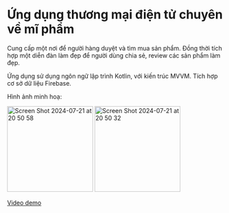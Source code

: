 # Ứng dụng thương mại điện tử chuyên về mĩ phẩm
Cung cấp một nơi để người hàng duyệt và tìm mua sản phẩm. Đồng thời tích hợp một diễn đàn làm đẹp để người dùng chia sẻ, review các sản phẩm làm đẹp.

Ứng dụng sử dụng ngôn ngữ lập trình Kotlin, với kiến trúc MVVM.
Tích hợp cơ sở dữ liệu Firebase.

Hình ảnh minh hoạ:

<img width="200" alt="Screen Shot 2024-07-21 at 20 50 58" src="https://github.com/user-attachments/assets/208b6cca-5731-4c6e-8209-ce17e515e3d2">
<img width="200" alt="Screen Shot 2024-07-21 at 20 50 32" src="https://github.com/user-attachments/assets/38ea0229-0a29-405b-9466-5e0fc450c537">

[Video demo](https://drive.google.com/file/d/1gOV6IqPcL-VEQiAMxciWq-xqF91rKhsb/view?usp=sharing)
